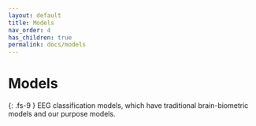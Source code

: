 ```yaml
---
layout: default
title: Models
nav_order: 4
has_children: true
permalink: docs/models
---
```


# Models
{: .fs-9 }
EEG classification models, which have traditional brain-biometric models and our purpose models.



